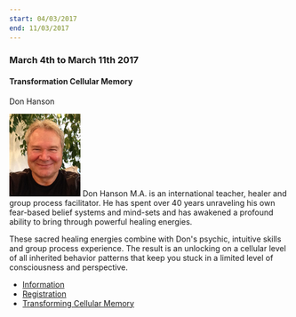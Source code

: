 ```yaml
---
start: 04/03/2017
end: 11/03/2017
---
```


<div class="event" data-start="04/03/2017" data-end="11/03/2017">

### March 4th to March 11th 2017

#### Transformation Cellular Memory

Don Hanson

![don-hanson](assets/img/teachers/don-hanson.jpg) Don Hanson M.A. is an international teacher, healer and group process facilitator. He has spent over 40 years unraveling his own fear-based belief systems and mind-sets and has awakened a profound ability to bring through powerful healing energies.

These sacred healing energies combine with Don's psychic, intuitive skills and group process experience. The result is an unlocking on a cellular level of all inherited behavior patterns that keep you stuck in a limited level of consciousness and perspective.

* [Information](http://www.donhanson.com)
* [Registration](mailto:pearson_cathy@hotmail.com "pearson_cathy@hotmail.com")
* [Transforming Cellular Memory](http://www.transformingcellularmemory.com)

</div>
